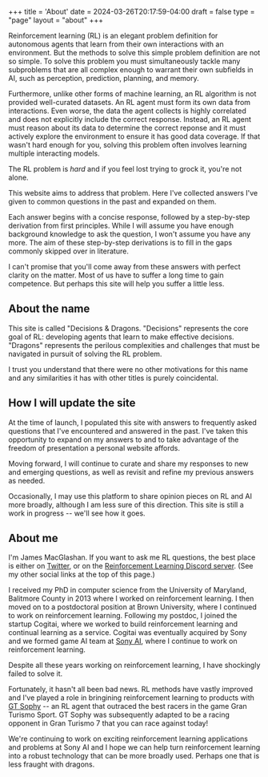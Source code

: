 +++
title = 'About'
date = 2024-03-26T20:17:59-04:00
draft = false
type = "page"
layout = "about"
+++

Reinforcement learning (RL) is an elegant problem definition for autonomous agents that learn from their own interactions with an environment. But the methods to solve this simple problem definition are not so simple. To solve this problem you must simultaneously tackle many subproblems that are all complex enough to warrant their own subfields in AI, such as perception, prediction, planning, and memory.

Furthermore, unlike other forms of machine learning, an RL algorithm is not provided well-curated datasets. An RL agent must form its own data from interactions. Even worse, the data the agent collects is highly correlated and does not explicitly include the correct response. Instead, an RL agent must reason about its data to determine the correct reponse and it must actively explore the environment to ensure it has good data coverage. If that wasn't hard enough for you, solving this problem often involves learning multiple interacting models.

The RL problem is _hard_ and if you feel lost trying to grock it, you're not alone.

This website aims to address that problem. Here I've collected answers I've given to common questions in the past and expanded on them.

Each answer begins with a concise response, followed by a step-by-step derivation from first principles. While I will assume you have enough background knowledge to ask the question, I won't assume you have any more. The aim of these step-by-step derivations is to fill in the gaps commonly skipped over in literature.

I can't promise that you'll come away from these answers with perfect clarity on the matter. Most of us have to suffer a long time to gain competence. But perhaps this site will help you suffer a little less.

## About the name

This site is called "Decisions & Dragons. "Decisions" represents the core goal of RL: developing agents that learn to make effective decisions. "Dragons" represents the perilous complexities and challenges that must be navigated in pursuit of solving the RL problem.

I trust you understand that there were no other motivations for this name and any similarities it has with other titles is purely coincidental.

## How I will update the site

At the time of launch, I populated this site with answers to frequently asked questions that I've encountered and answered in the past. I've taken this opportunity to expand on my answers to and to take advantage of the freedom of presentation a personal website affords.

Moving forward, I will continue to curate and share my responses to new and emerging questions, as well as revisit and refine my previous answers as needed.

Occasionally, I may use this platform to share opinion pieces on RL and AI more broadly, although I am less sure of this direction. This site is still a work in progress -- we'll see how it goes.

## About me

I'm James MacGlashan. If you want to ask me RL questions, the best place is either on [Twitter](https://twitter.com/jmac_ai), or
on the [Reinforcement Learning Discord server](https://discord.gg/nu3pyBrNpg). (See my other social links at the top of this page.)

I received my PhD in computer science from the University of Maryland, Balitmore County in 2013 where I
worked on reinforcement learning. I then moved on to a postdoctoral position at Brown University, where I continued to work on reinforcement learning.
Following my postdoc, I joined the startup Cogitai, where we worked to build reinforcement learning and
continual learning as a service. Cogitai was eventually acquired by Sony and we formed game AI team at [Sony AI](https://ai.sony/), where I
continue to work on reinforcement learning.

Despite all these years working on reinforcement learning, I have shockingly failed to solve it.

Fortunately, it hasn't all been bad news. RL methods have vastly improved
and I've played a role in bringining reinforcement learning to products with
[GT Sophy](https://www.gran-turismo.com/us/gran-turismo-sophy/) -- an RL agent that outraced the best racers in the game Gran Turismo Sport. GT Sophy was subsequently adapted to be a racing opponent in Gran Turismo 7 that you can race against today!

We're continuing to work on exciting reinforcement learning applications and problems at Sony AI and I hope we can help turn reinforcement learning into a robust technology that can be more broadly used. Perhaps one that is less fraught with dragons.
